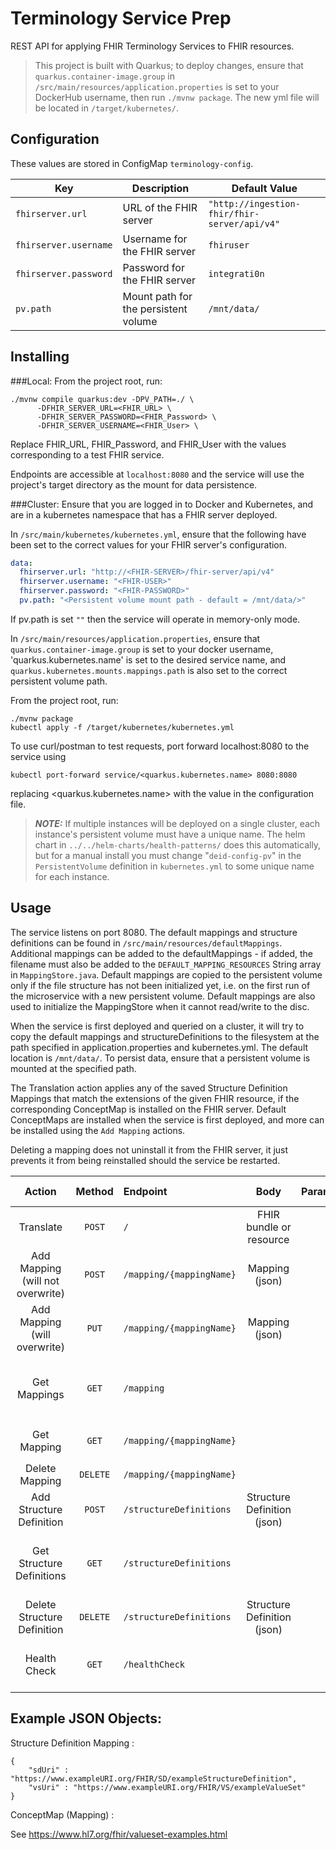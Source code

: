 # Terminology Service Prep

REST API for applying FHIR Terminology Services to FHIR resources.

> This project is built with Quarkus; to deploy changes, ensure that
> `quarkus.container-image.group` in `/src/main/resources/application.properties`
> is set to your DockerHub username, then run `./mvnw package`. The new yml
> file will be located in `/target/kubernetes/`.

## Configuration

These values are stored in ConfigMap `terminology-config`.

| Key | Description | Default Value |
|-----|-------------|---------------|
| `fhirserver.url` | URL of the FHIR server | `"http://ingestion-fhir/fhir-server/api/v4"` |
| `fhirserver.username` | Username for the FHIR server | `fhiruser` |
| `fhirserver.password` | Password for the FHIR server | `integrati0n` |
| `pv.path` | Mount path for the persistent volume | `/mnt/data/` |

## Installing

###Local: 
From the project root, run:

```shell 
./mvnw compile quarkus:dev -DPV_PATH=./ \
      -DFHIR_SERVER_URL=<FHIR_URL> \
      -DFHIR_SERVER_PASSWORD=<FHIR_Password> \
      -DFHIR_SERVER_USERNAME=<FHIR_User> \
```

Replace FHIR_URL, FHIR_Password, and FHIR_User with the values corresponding to a test FHIR service.  

Endpoints are accessible at `localhost:8080` and the service will use the project's target directory as the mount for 
data persistence.

###Cluster:
Ensure that you are logged in to Docker and Kubernetes, and are in a kubernetes namespace that has a 
FHIR server deployed.

In `/src/main/kubernetes/kubernetes.yml`, ensure that the following have been set to the correct values for your 
FHIR server's configuration.

```yml
data:
  fhirserver.url: "http://<FHIR-SERVER>/fhir-server/api/v4"
  fhirserver.username: "<FHIR-USER>"
  fhirserver.password: "<FHIR-PASSWORD>"
  pv.path: "<Persistent volume mount path - default = /mnt/data/>"
```

If pv.path is set `""` then the service will operate in memory-only mode.

In `/src/main/resources/application.properties`, ensure that `quarkus.container-image.group` is set to your docker 
username, 'quarkus.kubernetes.name' is set to the desired service name, 
and `quarkus.kubernetes.mounts.mappings.path` is also set to the correct persistent volume path.

From the project root, run:

```shell
./mvnw package
kubectl apply -f /target/kubernetes/kubernetes.yml
```

To use curl/postman to test requests, port forward localhost:8080 to the service using 

```shell
kubectl port-forward service/<quarkus.kubernetes.name> 8080:8080
```
replacing <quarkus.kubernetes.name> with the value in the configuration file.

> **_NOTE:_**  If multiple instances will be deployed on a single cluster, each instance's
> persistent volume must have a unique name. The helm chart in `../../helm-charts/health-patterns/`
> does this automatically, but for a manual install you must change "`deid-config-pv`" in
> the `PersistentVolume` definition in `kubernetes.yml` to some unique name for each instance.

## Usage

The service listens on port 8080. The default mappings and structure definitions can be found
in `/src/main/resources/defaultMappings`.  Additional mappings can be added to the defaultMappings - if added, the 
filename must also be added to the `DEFAULT_MAPPING_RESOURCES` String array in `MappingStore.java`.  Default mappings 
are copied to the persistent volume only if the file structure has not been initialized yet, i.e. on the first run of 
the microservice with a new persistent volume.  Default mappings are also used to initialize the MappingStore when it 
cannot read/write to the disc.

When the service is first deployed and queried on a cluster, it will try to copy the default mappings and
structureDefinitions to the filesystem at the path specified in application.properties and kubernetes.yml.  The default
location is `/mnt/data/`.  To persist data, ensure that a persistent volume is mounted at the specified path.
 
The Translation action applies any of the saved Structure Definition Mappings that match the extensions of the 
given FHIR resource, if the corresponding ConceptMap is installed on the FHIR server.  Default ConceptMaps are installed
when the service is first deployed, and more can be installed using the `Add Mapping` actions.  

Deleting a mapping does not uninstall it from the FHIR server, it just prevents it from being reinstalled should the 
service be restarted.


| Action | Method | Endpoint | Body | Parameters | Returns on Success |
|:------:|:------:|:---------|:----:|:-----------|:-------:|
| Translate | `POST` | `/` | FHIR bundle or resource | | Translated object |
| Add Mapping (will not overwrite) | `POST` | `/mapping/{mappingName}` | Mapping (json) | | Status `200` |
| Add Mapping (will overwrite) | `PUT` | `/mapping/{mappingName}` | Mapping (json) | | Status `200`
| Get Mappings | `GET` | `/mapping` | | | Newline-delimited list of mapping names |
| Get Mapping | `GET` | `/mapping/{mappingName}` | | | Mapping named `mappingName` |
| Delete Mapping | `DELETE` | `/mapping/{mappingName}` | | | Status `200` |
| Add Structure Definition | `POST` | `/structureDefinitions` | Structure Definition (json) | | Status `200` |
| Get Structure Definitions | `GET` | `/structureDefinitions` | | | Newline-delimited list of structure definitions |
| Delete Structure Definition | `DELETE` | `/structureDefinitions` | Structure Definition (json) | | Status `200` |
| Health Check | `GET` | `/healthCheck` | | | Status `200` if OK </br> Status `500` if errors |

## Example JSON Objects:

Structure Definition Mapping :
```
{
    "sdUri" : "https://www.exampleURI.org/FHIR/SD/exampleStructureDefinition",
    "vsUri" : "https://www.exampleURI.org/FHIR/VS/exampleValueSet" 
}
```
ConceptMap (Mapping) :

See https://www.hl7.org/fhir/valueset-examples.html
